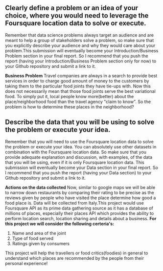 ## Clearly define a problem or an idea of your choice, where you would need to leverage the Foursquare location data to solve or execute. 
Remember that data science problems always target an audience and are meant to help a group of stakeholders solve a problem, so make sure that you explicitly describe your audience and why they would care about your problem.This submission will eventually become your Introduction/Business Problem section in your final report. So I recommend that you push the report (having your Introduction/Business Problem section only for now) to your Github repository and submit a link to it.

**Business Problem**
Travel companies are always in a search to provide best services in order to charge good amount of money to the customers by taking them to the particular food joints they have tie-ups with. Now this does not necessarily mean that those food joints serve the best variational food. To simply put it, local people know more(better) about the place/neighborhood food than the travel agency "claim to know". So the problem is how to determine these places in the neighborhood?

## Describe the data that you will be using to solve the problem or execute your idea. 
Remember that you will need to use the Foursquare location data to solve the problem or execute your idea. You can absolutely use other datasets in combination with the Foursquare location data. So make sure that you provide adequate explanation and discussion, with examples, of the data that you will be using, even if it is only Foursquare location data.
This submission will eventually become your Data section in your final report. So I recommend that you push the report (having your Data section) to your Github repository and submit a link to it.

**Actions on the data collected**
Now, similar to google maps we will be able to narrow down restaurants by comparing their rating to be precise as the reviews given by people who have visited the place determine how good a food place is.
Data will be collected from Italy.This project would use Foursquare API as its prime data gathering source as it has a database of millions of places, especially their places API which provides the ability to perform location search, location sharing and details about a business.
**For this project we will consider the following certeria's:**
1. Name and area of the joint
2. Type of food served
3. Ratings given by consumers

This project will help the travellers or food critics(foodies) in general to understand which places are recommended by the people from their personal experience!

